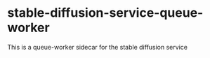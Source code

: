 # stable-diffusion-service-queue-worker
This is a queue-worker sidecar for the stable diffusion service
